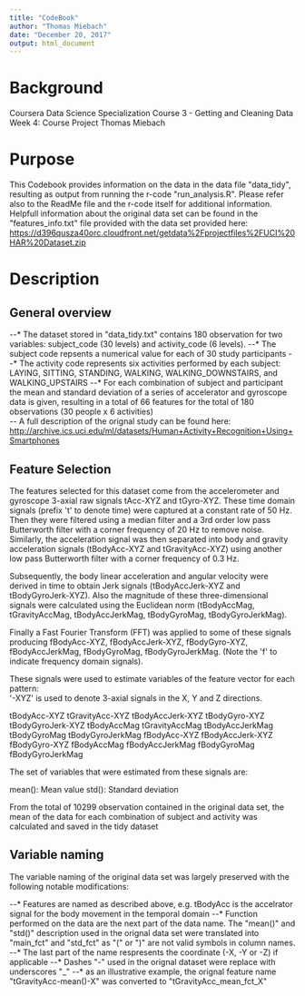```yaml
---
title: "CodeBook"
author: "Thomas Miebach"
date: "December 20, 2017"
output: html_document
---
```


# Background
Coursera Data Science Specialization
Course 3 - Getting and Cleaning Data
Week 4: Course Project
Thomas Miebach

# Purpose
This Codebook provides information on the data in the data file "data_tidy", resulting as output from running the r-code "run_analysis.R". Please refer also to the ReadMe file and the r-code itself for additional information. 
Helpfull information about the original data set can be found in the "features_info.txt" file provided with the data set provided here: https://d396qusza40orc.cloudfront.net/getdata%2Fprojectfiles%2FUCI%20HAR%20Dataset.zip 

# Description

## General overview
--* The dataset stored in "data_tidy.txt" contains 180 observation for two variables:  subject_code (30 levels) and activity_code (6 levels). 
--* The subject code repsents a numerical value for each of 30 study participants
--* The activity code represents six activities performed by each subject: LAYING, SITTING, STANDING, WALKING, WALKING_DOWNSTAIRS, and WALKING_UPSTAIRS
--* For each combination of subject and participant the mean and standard deviation of a series of accelerator and gyroscope data is given, resulting in a total of 66 features for the total of 180 observations (30 people x 6 activities)  
-- A full description of the orignal study can be found here:
http://archive.ics.uci.edu/ml/datasets/Human+Activity+Recognition+Using+Smartphones 


## Feature Selection 

The features selected for this dataset come from the accelerometer and gyroscope 3-axial raw signals tAcc-XYZ and tGyro-XYZ. These time domain signals (prefix 't' to denote time) were captured at a constant rate of 50 Hz. Then they were filtered using a median filter and a 3rd order low pass Butterworth filter with a corner frequency of 20 Hz to remove noise. Similarly, the acceleration signal was then separated into body and gravity acceleration signals (tBodyAcc-XYZ and tGravityAcc-XYZ) using another low pass Butterworth filter with a corner frequency of 0.3 Hz. 

Subsequently, the body linear acceleration and angular velocity were derived in time to obtain Jerk signals (tBodyAccJerk-XYZ and tBodyGyroJerk-XYZ). Also the magnitude of these three-dimensional signals were calculated using the Euclidean norm (tBodyAccMag, tGravityAccMag, tBodyAccJerkMag, tBodyGyroMag, tBodyGyroJerkMag). 

Finally a Fast Fourier Transform (FFT) was applied to some of these signals producing fBodyAcc-XYZ, fBodyAccJerk-XYZ, fBodyGyro-XYZ, fBodyAccJerkMag, fBodyGyroMag, fBodyGyroJerkMag. (Note the 'f' to indicate frequency domain signals). 

These signals were used to estimate variables of the feature vector for each pattern:  
'-XYZ' is used to denote 3-axial signals in the X, Y and Z directions.

tBodyAcc-XYZ
tGravityAcc-XYZ
tBodyAccJerk-XYZ
tBodyGyro-XYZ
tBodyGyroJerk-XYZ
tBodyAccMag
tGravityAccMag
tBodyAccJerkMag
tBodyGyroMag
tBodyGyroJerkMag
fBodyAcc-XYZ
fBodyAccJerk-XYZ
fBodyGyro-XYZ
fBodyAccMag
fBodyAccJerkMag
fBodyGyroMag
fBodyGyroJerkMag

The set of variables that were estimated from these signals are: 

mean(): Mean value
std(): Standard deviation

From the total of 10299 observation contained in the original data set, the mean of the data for each combination of subject and activity was calculated and saved in the tidy dataset

## Variable naming
The variable naming of the original data set was largely preserved with the following notable modifications:

--* Features are named as described above, e.g. tBodyAcc is the accelrator signal for the body movement in the temporal domain
--* Function performed on the data are the next part of the data name. The "mean()" and "std()" description used in the orignal data set were translated into "main_fct" and "std_fct" as "(" or ")" are not valid symbols in column names.
--* The last part of the name respresents the coordinate (-X, -Y  or -Z) if applicable
--* Dashes "-" used in the orignal dataset were replace with underscores "_"
--* as an illustrative example, the orignal feature name "tGravityAcc-mean()-X" was converted to "tGravityAcc_mean_fct_X"
